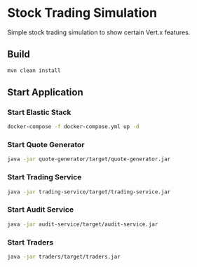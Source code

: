 # Stock Trading Simulation
Simple stock trading simulation to show certain Vert.x features.
 
## Build
 
```bash 
mvn clean install
```

## Start Application

### Start Elastic Stack

```bash 
docker-compose -f docker-compose.yml up -d
```

### Start Quote Generator

```bash 
java -jar quote-generator/target/quote-generator.jar
```

### Start Trading Service

```bash 
java -jar trading-service/target/trading-service.jar
```

### Start Audit Service

```bash 
java -jar audit-service/target/audit-service.jar
```

### Start Traders

```bash 
java -jar traders/target/traders.jar
```